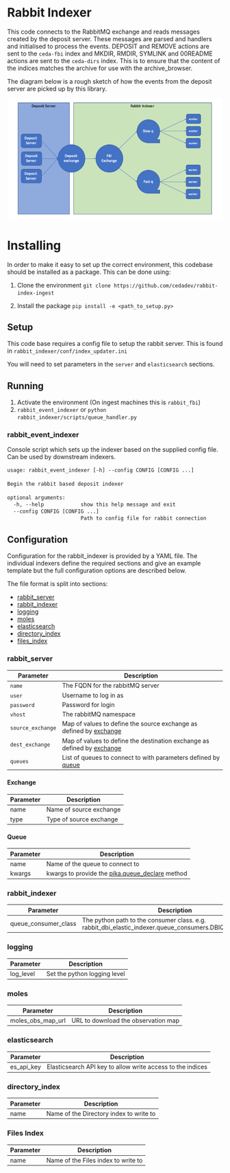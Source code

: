 # Rabbit Indexer

This code connects to the RabbitMQ exchange and reads messages created by the deposit server.
These messages are parsed and handlers and initialised to process the events.
DEPOSIT and REMOVE actions are sent to the `ceda-fbi` index and MKDIR, RMDIR, SYMLINK and 00README actions
are sent to the `ceda-dirs` index. 
This is to ensure that the content of the indices matches the archive for use with the archive_browser.

The diagram below is a rough sketch of how the events from the deposit server are picked up by this library.

![Service Diagram for Rabbit Indexer](docs/images/rabbit_indexer.png)

# Installing

In order to make it easy to set up the correct environment, this codebase should be installed as a package.
This can be done using:

1. Clone the environment `git clone https://github.com/cedadev/rabbit-index-ingest`

2. Install the package `pip install -e <path_to_setup.py>`


## Setup

This code base requires a config file to setup the rabbit server. This is found
in `rabbit_indexer/conf/index_updater.ini`

You will need to set parameters in the `server` and `elasticsearch` sections.

## Running

1. Activate the environment (On ingest machines this is `rabbit_fbi`)
2. `rabbit_event_indexer` or `python rabbit_indexer/scripts/queue_handler.py`

### rabbit_event_indexer

Console script which sets up the indexer based on the supplied
config file. Can be used by downstream indexers.

```
usage: rabbit_event_indexer [-h] --config CONFIG [CONFIG ...]

Begin the rabbit based deposit indexer

optional arguments:
  -h, --help            show this help message and exit
  --config CONFIG [CONFIG ...]
                        Path to config file for rabbit connection

```

## Configuration

Configuration for the rabbit_indexer is provided by a YAML file. The individual indexers
define the required sections and give an example template but the full configuration
options are described below.

The file format is split into sections:
- [rabbit_server](#rabbit_server)
- [rabbit_indexer](#rabbit-indexer)
- [logging](#logging)
- [moles](#moles)
- [elasticsearch](#elasticsearch)
- [directory_index](#directory-index)
- [files_index](#files-index)

### rabbit_server

| Parameter | Description |
|-----------|-------------|
| `name`                    | The FQDN for the rabbitMQ server |
| `user`                    | Username to log in as |
| `password`                | Password for login |
| `vhost`                   | The rabbitMQ namespace |
| `source_exchange`         | Map of values to define the source exchange as defined by [exchange](#exchange) |
| `dest_exchange`           | Map of values to define the destination exchange as defined by [exchange](#exchange) |
| `queues`                  | List of queues to connect to with parameters defined by [queue](#queue)|

#### Exchange

| Parameter | Description |
|-----------|-------------|
| name | Name of source exchange |
| type | Type of source exchange |

#### Queue

| Parameter | Description |
|-----------|-------------|
| name      | Name of the queue to connect to |
| kwargs    | kwargs to provide the [pika.queue_declare](https://pika.readthedocs.io/en/stable/modules/channel.html#pika.channel.Channel.queue_declare) method |

### rabbit_indexer

| Parameter | Description |
|-----------|-------------|
| queue_consumer_class | The python path to the consumer class. e.g. rabbit_dbi_elastic_indexer.queue_consumers.DBIQueueConsumer |

### logging
| Parameter | Description |
|-----------|-------------|
| log_level | Set the python logging level |

### moles
| Parameter | Description |
|-----------|-------------|
| moles_obs_map_url | URL to download the observation map |

### elasticsearch
| Parameter | Description |
|-----------|-------------|
| es_api_key | Elasticsearch API key to allow write access to the indices |

### directory_index
| Parameter | Description |
|-----------|-------------|
| name | Name of the Directory index to write to |

### Files Index
| Parameter | Description |
|-----------|-------------|
| name | Name of the Files index to write to |